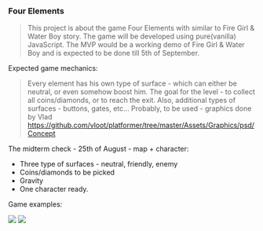 ### Four Elements

> This project is about the game Four Elements with similar to Fire Girl & Water Boy story. The game will be developed using pure(vanilla) JavaScript. The MVP would be a working demo of Fire Girl & Water Boy and is expected to be done till 5th of September.

Expected game mechanics:
> Every element has his own type of surface - which can either be neutral, or even somehow boost him. The goal for the level - to collect all coins/diamonds, or to reach the exit. Also, additional types of surfaces - buttons, gates, etc...
Probably, to be used - graphics done by Vlad
https://github.com/vloot/platformer/tree/master/Assets/Graphics/psd/Concept

The midterm check - 25th of August - map + character:
 -  Three type of surfaces - neutral, friendly, enemy 
 -  Coins/diamonds to be picked
 -  Gravity
- One character ready.

Game examples:

![](https://www.coolmathgames.com/sites/cmatgame/files/fbwg-forest_0.jpg)
![](https://image.prntscr.com/image/eVz7lgyVS1WlNvUxFrRvnA.png)
